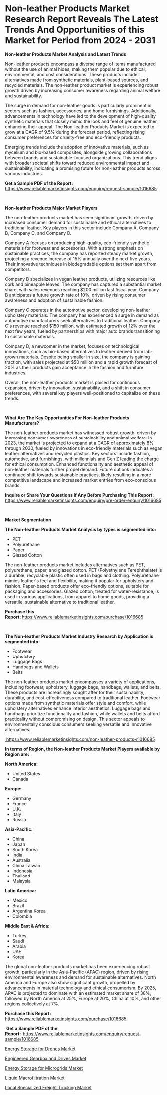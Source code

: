 <p><h1>Non-leather Products Market Research Report Reveals The Latest Trends And Opportunities of this Market for Period from 2024 - 2031</h1></p><p><strong>Non-leather Products Market Analysis and Latest Trends</strong></p>
<p><p>Non-leather products encompass a diverse range of items manufactured without the use of animal hides, making them popular due to ethical, environmental, and cost considerations. These products include alternatives made from synthetic materials, plant-based sources, and recycled materials. The non-leather product market is experiencing robust growth driven by increasing consumer awareness regarding animal welfare and sustainability.</p><p>The surge in demand for non-leather goods is particularly prominent in sectors such as fashion, accessories, and home furnishings. Additionally, advancements in technology have led to the development of high-quality synthetic materials that closely mimic the look and feel of genuine leather, enhancing their appeal. The Non-leather Products Market is expected to grow at a CAGR of 9.5% during the forecast period, reflecting rising consumer preferences for cruelty-free and eco-friendly products.</p><p>Emerging trends include the adoption of innovative materials, such as mycelium and bio-based composites, alongside growing collaborations between brands and sustainable-focused organizations. This trend aligns with broader societal shifts toward reduced environmental impact and sustainability, indicating a promising future for non-leather products across various industries.</p></p>
<p><strong>Get a Sample PDF of the Report:&nbsp;</strong> <a href="https://www.reliablemarketinsights.com/enquiry/request-sample/1016685?utm_campaign=1405&utm_medium=2&utm_source=Github&utm_content=ia&utm_term=11102024&utm_id=non-leather-products">https://www.reliablemarketinsights.com/enquiry/request-sample/1016685</a></p>
<p>&nbsp;</p>
<p><strong>Non-leather Products Major Market Players</strong></p>
<p><p>The non-leather products market has seen significant growth, driven by increased consumer demand for sustainable and ethical alternatives to traditional leather. Key players in this sector include Company A, Company B, Company C, and Company D.</p><p>Company A focuses on producing high-quality, eco-friendly synthetic materials for footwear and accessories. With a strong emphasis on sustainable practices, the company has reported steady market growth, projecting a revenue increase of 15% annually over the next five years. Their innovative techniques in biodegradable options set them apart from competitors.</p><p>Company B specializes in vegan leather products, utilizing resources like cork and pineapple leaves. The company has captured a substantial market share, with sales revenues reaching $200 million last fiscal year. Company B anticipates a future growth rate of 10%, driven by rising consumer awareness and adoption of sustainable fashion.</p><p>Company C operates in the automotive sector, developing non-leather upholstery materials. The company has experienced a surge in demand as automotive manufacturers seek alternatives to traditional leather. Company C's revenue reached $150 million, with estimated growth of 12% over the next few years, fueled by partnerships with major auto brands transitioning to sustainable materials.</p><p>Company D, a newcomer in the market, focuses on technological innovations, such as bio-based alternatives to leather derived from lab-grown materials. Despite being smaller in size, the company is gaining traction, with sales projected at $50 million and a rapid growth forecast of 20% as their products gain acceptance in the fashion and furniture industries.</p><p>Overall, the non-leather products market is poised for continuous expansion, driven by innovation, sustainability, and a shift in consumer preferences, with several key players well-positioned to capitalize on these trends.</p></p>
<p>&nbsp;</p>
<p><strong>What Are The Key Opportunities For Non-leather Products Manufacturers?</strong></p>
<p><p>The non-leather products market has witnessed robust growth, driven by increasing consumer awareness of sustainability and animal welfare. In 2023, the market is projected to expand at a CAGR of approximately 8% through 2030, fueled by innovations in eco-friendly materials such as vegan leather alternatives and recycled plastics. Key sectors include fashion, automotive, and furnishings, with millennials and Gen Z leading the charge for ethical consumption. Enhanced functionality and aesthetic appeal of non-leather materials further propel demand. Future outlook indicates a continued shift towards sustainable practices, likely resulting in a more competitive landscape and increased market entries from eco-conscious brands.</p></p>
<p><strong>Inquire or Share Your Questions If Any Before Purchasing This Report:</strong> <a href="https://www.reliablemarketinsights.com/enquiry/pre-order-enquiry/1016685?utm_campaign=1405&utm_medium=2&utm_source=Github&utm_content=ia&utm_term=11102024&utm_id=non-leather-products">https://www.reliablemarketinsights.com/enquiry/pre-order-enquiry/1016685</a></p>
<p>&nbsp;</p>
<p><strong>Market Segmentation</strong></p>
<p><strong>The Non-leather Products Market Analysis by types is segmented into:</strong></p>
<p><ul><li>PET</li><li>Polyurethane</li><li>Paper</li><li>Glazed Cotton</li></ul></p>
<p><p>The non-leather products market includes alternatives such as PET, polyurethane, paper, and glazed cotton. PET (Polyethylene Terephthalate) is a durable, recyclable plastic often used in bags and clothing. Polyurethane mimics leather's feel and flexibility, making it popular for upholstery and fashion. Paper-based products offer eco-friendly options, suitable for packaging and accessories. Glazed cotton, treated for water-resistance, is used in various applications, from apparel to home goods, providing a versatile, sustainable alternative to traditional leather.</p></p>
<p><strong>Purchase this Report:&nbsp;</strong><a href="https://www.reliablemarketinsights.com/purchase/1016685?utm_campaign=1405&utm_medium=2&utm_source=Github&utm_content=ia&utm_term=11102024&utm_id=non-leather-products">https://www.reliablemarketinsights.com/purchase/1016685</a></p>
<p>&nbsp;</p>
<p><strong>The Non-leather Products Market Industry Research by Application is segmented into:</strong></p>
<p><ul><li>Footwear</li><li>Upholstery</li><li>Luggage Bags</li><li>Handbags and Wallets</li><li>Belts</li></ul></p>
<p><p>The non-leather products market encompasses a variety of applications, including footwear, upholstery, luggage bags, handbags, wallets, and belts. These products are increasingly sought after for their sustainability, durability, and cost-effectiveness compared to traditional leather. Footwear options made from synthetic materials offer style and comfort, while upholstery alternatives enhance interior aesthetics. Luggage bags and handbags prioritize functionality and fashion, while wallets and belts afford practicality without compromising on design. This sector appeals to environmentally conscious consumers seeking versatile and innovative alternatives.</p></p>
<p><a href="https://www.reliablemarketinsights.com/non-leather-products-r1016685?utm_campaign=1405&utm_medium=2&utm_source=Github&utm_content=ia&utm_term=11102024&utm_id=non-leather-products">&nbsp;https://www.reliablemarketinsights.com/non-leather-products-r1016685</a></p>
<p><strong>In terms of Region, the Non-leather Products Market Players available by Region are:</strong></p>
<p>
    <p> <strong> North America: </strong>
        <ul>
            <li>United States</li>
            <li>Canada</li>
        </ul>
        </p> 
    <p> <strong> Europe: </strong>
        <ul>
            <li>Germany</li>
            <li>France</li>
            <li>U.K.</li>
            <li>Italy</li>
            <li>Russia</li>
        </ul>
        </p> 
    <p> <strong> Asia-Pacific: </strong>
        <ul>
            <li>China</li>
            <li>Japan</li>
            <li>South Korea</li>
            <li>India</li>
            <li>Australia</li>
            <li>China Taiwan</li>
            <li>Indonesia</li>
            <li>Thailand</li>
            <li>Malaysia</li>
        </ul>
        </p> 
    <p> <strong> Latin America: </strong>
        <ul>
            <li>Mexico</li>
            <li>Brazil</li>
            <li>Argentina Korea</li>
            <li>Colombia</li>
        </ul>
        </p> 
    <p> <strong> Middle East & Africa: </strong>
        <ul>
            <li>Turkey</li>
            <li>Saudi</li>
            <li>Arabia</li>
            <li>UAE</li>
            <li>Korea</li>
        </ul>
    </p>
    </p>
<p><p>The global non-leather products market has been experiencing robust growth, particularly in the Asia-Pacific (APAC) region, driven by rising environmental awareness and demand for sustainable alternatives. North America and Europe also show significant growth, propelled by advancements in material technology and ethical consumerism. By 2025, APAC is projected to dominate with an estimated market share of 38%, followed by North America at 25%, Europe at 20%, China at 10%, and other regions collectively at 7%.</p></p>
<p><strong>Purchase this Report: </strong><a href="https://www.reliablemarketinsights.com/purchase/1016685?utm_campaign=1405&utm_medium=2&utm_source=Github&utm_content=ia&utm_term=11102024&utm_id=non-leather-products">https://www.reliablemarketinsights.com/purchase/1016685</a></p>
<p>&nbsp;<strong>Get a Sample PDF of the Report:&nbsp;&nbsp;</strong><a href="https://www.reliablemarketinsights.com/enquiry/request-sample/1016685?utm_campaign=1405&utm_medium=2&utm_source=Github&utm_content=ia&utm_term=11102024&utm_id=non-leather-products">https://www.reliablemarketinsights.com/enquiry/request-sample/1016685</a></p>
<p><strong></strong></p>
<p><p><a href="https://www.linkedin.com/pulse/energy-storage-drones-market-strategic-insights-product-evolution-e2vjf?utm_campaign=1405&utm_medium=2&utm_source=Github&utm_content=ia&utm_term=11102024&utm_id=non-leather-products">Energy Storage for Drones Market</a></p><p><a href="https://www.linkedin.com/pulse/global-engineered-gearbox-drives-market-analysis-trends-forecasts-kubne?utm_campaign=1405&utm_medium=2&utm_source=Github&utm_content=ia&utm_term=11102024&utm_id=non-leather-products">Engineered Gearbox and Drives Market</a></p><p><a href="https://www.linkedin.com/pulse/market-forecasting-change-global-energy-storage-microgrids-dynamics-7br7f?utm_campaign=1405&utm_medium=2&utm_source=Github&utm_content=ia&utm_term=11102024&utm_id=non-leather-products">Energy Storage for Microgrids Market</a></p><p><a href="https://www.linkedin.com/pulse/emerging-liquid-macrofiltration-market-opportunities-xkidc?utm_campaign=1405&utm_medium=2&utm_source=Github&utm_content=ia&utm_term=11102024&utm_id=non-leather-products">Liquid Macrofiltration Market</a></p><p><a href="https://www.linkedin.com/pulse/local-specialized-freight-trucking-market-size-share-yigwc?utm_campaign=1405&utm_medium=2&utm_source=Github&utm_content=ia&utm_term=11102024&utm_id=non-leather-products">Local Specialized Freight Trucking Market</a></p></p>